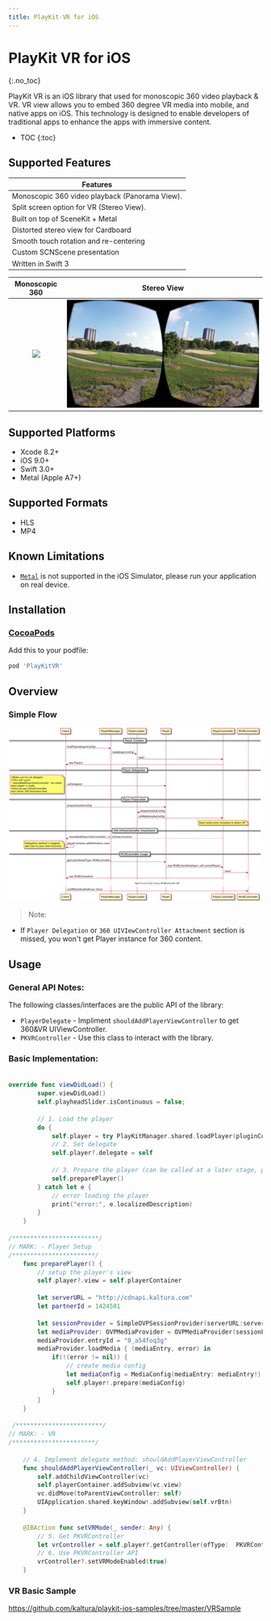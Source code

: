 ```yaml
---
title: PlayKit-VR for iOS
---
```


# PlayKit VR for iOS

{:.no_toc}

PlayKit VR is an iOS library that used for monoscopic 360 video playback & VR.
VR view allows you to embed 360 degree VR media into mobile, and native apps on iOS. This technology is designed to enable developers of traditional apps to enhance the apps with immersive content.

* TOC
{:toc}

## Supported Features 

| Features
|---------
| Monoscopic 360 video playback (Panorama View).
| Split screen option for VR (Stereo View).
| Built on top of SceneKit + Metal
| Distorted stereo view for Cardboard
| Smooth touch rotation and re-centering
| Custom SCNScene presentation
| Written in Swift 3


Monoscopic 360             |  Stereo View
:-------------------------:|:-------------------------:
![](Resources/panorama-preview.gif)  |  ![](Resources/StereoView.png)


## Supported Platforms

- Xcode 8.2+
- iOS 9.0+
- Swift 3.0+
- Metal (Apple A7+)

## Supported Formats

- HLS
- MP4

## Known Limitations

- [`Metal`](https://developer.apple.com/documentation/metal) is not supported in the iOS Simulator, please run your application on real device.

## Installation

### [CocoaPods](https://cocoapods.org/)

Add this to your podfile:
```ruby
pod 'PlayKitVR'
```

## Overview

### Simple Flow

![](Resources/basicFlow.png)

>Note: 
* If `Player Delegation` or `360 UIVIewController Attachment` section is missed, you won't get Player instance for 360 content.

## Usage

### General API Notes:

The following classes/interfaces are the public API of the library:

* `PlayerDelegate` - Impliment `shouldAddPlayerViewController` to get 360&VR UIViewController.
* `PKVRController` - Use this class to interact with the library.

### Basic Implementation:

```swift

override func viewDidLoad() {
        super.viewDidLoad()
        self.playheadSlider.isContinuous = false;
        
        // 1. Load the player
        do {
            self.player = try PlayKitManager.shared.loadPlayer(pluginConfig: nil)
            // 2. Set delegate
            self.player?.delegate = self

            // 3. Prepare the player (can be called at a later stage, preparing starts buffering the video)
            self.preparePlayer()
        } catch let e {
            // error loading the player
            print("error:", e.localizedDescription)
        }
    }
    
/************************/
// MARK: - Player Setup
/***********************/
    func preparePlayer() {
        // setup the player's view
        self.player?.view = self.playerContainer
        
        let serverURL = "http://cdnapi.kaltura.com"
        let partnerId = 1424501
        
        let sessionProvider = SimpleOVPSessionProvider(serverURL:serverURL, partnerId: Int64(partnerId), ks: nil)
        let mediaProvider: OVPMediaProvider = OVPMediaProvider(sessionProvider)
        mediaProvider.entryId = "0_a54foq3g"
        mediaProvider.loadMedia { (mediaEntry, error) in
            if(!(error != nil)) {
                // create media config
                let mediaConfig = MediaConfig(mediaEntry: mediaEntry!)
                self.player!.prepare(mediaConfig)
            }
        }
    }
    
 /************************/
// MARK: - VR
/***********************/
    
    // 4. Implement delegate method: shouldAddPlayerViewController
    func shouldAddPlayerViewController(_ vc: UIViewController) {
        self.addChildViewController(vc)
        self.playerContainer.addSubview(vc.view)
        vc.didMove(toParentViewController: self)
        UIApplication.shared.keyWindow!.addSubview(self.vrBtn)
    }
    
    @IBAction func setVRMode(_ sender: Any) {
        // 5. Get PKVRController
        let vrController = self.player?.getController(ofType:  PKVRController.self)
        // 6. Use PKVRController API
        vrController?.setVRModeEnabled(true)
    }
```

### VR Basic Sample

https://github.com/kaltura/playkit-ios-samples/tree/master/VRSample
